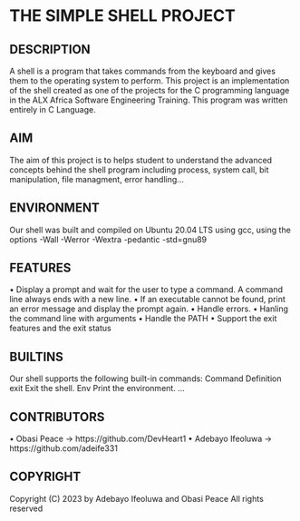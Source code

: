 <h1>THE SIMPLE SHELL PROJECT</h1>

<h2>DESCRIPTION</h2>
A shell is a program that takes commands from the keyboard and gives them to the operating system to perform. This project is an implementation of the shell created as one of the projects for the C programming language in the ALX Africa Software Engineering Training. This program was written entirely in C Language.

<h2>AIM</h2>
The aim of this project is to helps student to understand the advanced concepts behind the shell program including process, system call, bit manipulation, file managment, error handling...

<h2>ENVIRONMENT</h2>
Our shell was built and compiled on Ubuntu 20.04 LTS using gcc, using the options -Wall -Werror -Wextra -pedantic -std=gnu89

<h2>FEATURES</h2>
•	Display a prompt and wait for the user to type a command. A command line always ends with a new line.
•	If an executable cannot be found, print an error message and display the prompt again.
•	Handle errors.
•	Hanling the command line with arguments
•	Handle the PATH
•	Support the exit features and the exit status

<h2>BUILTINS</h2>
Our shell supports the following built-in commands:
Command	Definition
exit 	Exit the shell.
Env	Print the environment. …

<h2>CONTRIBUTORS</h2>
•	Obasi Peace -> https://github.com/DevHeart1
•	Adebayo Ifeoluwa -> https://github.com/adeife331

<h2>COPYRIGHT</h2>
Copyright (C) 2023 by Adebayo Ifeoluwa and Obasi Peace
All rights reserved
